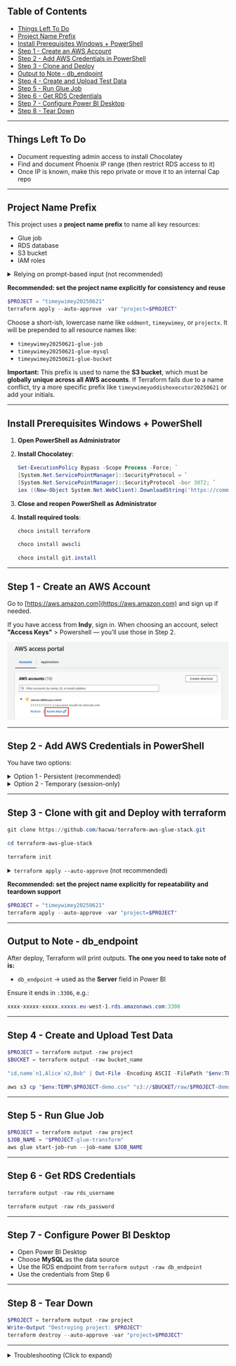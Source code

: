 ## Table of Contents

- [Things Left To Do](#things-left-to-do)
- [Project Name Prefix](#project-name-prefix)
- [Install Prerequisites Windows + PowerShell](#install-prerequisites-windows--powershell)
- [Step 1 - Create an AWS Account](#step-1---create-an-aws-account)
- [Step 2 - Add AWS Credentials in PowerShell](#step-2---add-aws-credentials-in-powershell)
- [Step 3 - Clone and Deploy](#step-3---clone-and-deploy)
- [Output to Note - db_endpoint](#output-to-note---db_endpoint)
- [Step 4 - Create and Upload Test Data](#step-4---create-and-upload-test-data)
- [Step 5 - Run Glue Job](#step-5---run-glue-job)
- [Step 6 - Get RDS Credentials](#step-6---get-rds-credentials)
- [Step 7 - Configure Power BI Desktop](#step-7---configure-power-bi-desktop)
- [Step 8 - Tear Down](#step-8---tear-down)

---

## Things Left To Do

- Document requesting admin access to install Chocolatey
- Find and document Phoenix IP range (then restrict RDS access to it)
- Once IP is known, make this repo private or move it to an internal Cap repo

---

## Project Name Prefix

This project uses a **project name prefix** to name all key resources:

- Glue job
- RDS database
- S3 bucket
- IAM roles


<details>
<summary>Relying on prompt-based input (not recommended)</summary>

If you don’t specify the variable, Terraform will prompt you for it at apply time:

```powershell
terraform apply --auto-approve
```

This works, but makes automation and `destroy` less predictable.
</details>

**Recommended: set the project name explicitly for consistency and reuse**

```powershell
$PROJECT = "timeywimey20250621"
terraform apply --auto-approve -var "project=$PROJECT"
```

 Choose a short-ish, lowercase name like `oddment`, `timeywimey`, or `projectx`.
It will be prepended to all resource names like:

- `timeywimey20250621-glue-job`
- `timeywimey20250621-glue-mysql`
- `timeywimey20250621-glue-bucket`

**Important:**
This prefix is used to name the **S3 bucket**, which must be **globally unique across all AWS accounts**.
If Terraform fails due to a name conflict, try a more specific prefix like `timeywimeyoddishexecutor20250621` or add your initials.

---

## Install Prerequisites Windows + PowerShell

1. **Open PowerShell as Administrator**

2. **Install Chocolatey**:

    ```powershell
    Set-ExecutionPolicy Bypass -Scope Process -Force; `
    [System.Net.ServicePointManager]::SecurityProtocol = `
    [System.Net.ServicePointManager]::SecurityProtocol -bor 3072; `
    iex ((New-Object System.Net.WebClient).DownloadString('https://community.chocolatey.org/install.ps1'))
    ```

3. **Close and reopen PowerShell as Administrator**

4. **Install required tools**:

    ```powershell
    choco install terraform
    ```

    ```powershell
    choco install awscli
    ```

    ```powershell
    choco install git.install
    ```

---

## Step 1 - Create an AWS Account

Go to [https://aws.amazon.com](https://aws.amazon.com) and sign up if needed.

If you have access from **Indy**, sign in.
When choosing an account, select **"Access Keys"**  > Powershell — you’ll use those in Step 2.

![alt text](image.png)

---

## Step 2 - Add AWS Credentials in PowerShell

You have two options:

<details>
<summary>Option 1 - Persistent (recommended)</summary>

1. Create or edit this file:
   `C:\Users\<YourUsername>\.aws\credentials`

2. Add:

    ```
    [default]
    aws_access_key_id = YOUR_ACCESS_KEY_ID
    aws_secret_access_key = YOUR_SECRET_ACCESS_KEY
    ```

3. Set default region:

    ```powershell
    aws configure set region eu-west-1
    ```

</details>

<details>
<summary>Option 2 - Temporary (session-only)</summary>

Use these only for short-lived or one-off sessions:

```powershell
$env:AWS_ACCESS_KEY_ID = "YOUR_ACCESS_KEY_ID"
$env:AWS_SECRET_ACCESS_KEY = "YOUR_SECRET_ACCESS_KEY"
$env:AWS_DEFAULT_REGION = "eu-west-1"
```

These values will be lost when you close the PowerShell session.
</details>

---

## Step 3 - Clone with git and Deploy with terraform

```powershell
git clone https://github.com/hacwa/terraform-aws-glue-stack.git
```

```powershell
cd terraform-aws-glue-stack
```

```powershell
terraform init
```

<details>
<summary> <code>terraform apply --auto-approve</code> (not recommended)</summary>

This will prompt for the `project` name interactively.
Only use this if you're testing manually and don’t need repeatability.

```powershell
terraform apply --auto-approve
```

</details>

 **Recommended: set the project name explicitly for repeatability and teardown support**

```powershell
$PROJECT = "timeywimey20250621"
terraform apply --auto-approve -var "project=$PROJECT"
```

---

## Output to Note - db_endpoint

After deploy, Terraform will print outputs.
**The one you need to take note of is:**

- `db_endpoint` → used as the **Server** field in Power BI

Ensure it ends in `:3306`, e.g.:

```powershell
xxxx-xxxxx-xxxxx.xxxxx.eu-west-1.rds.amazonaws.com:3306
```

---

## Step 4 - Create and Upload Test Data

```powershell
$PROJECT = terraform output -raw project
$BUCKET = terraform output -raw bucket_name
```

```powershell
"id,name`n1,Alice`n2,Bob" | Out-File -Encoding ASCII -FilePath "$env:TEMP\$PROJECT-demo.csv"
```

```powershell
aws s3 cp "$env:TEMP\$PROJECT-demo.csv" "s3://$BUCKET/raw/$PROJECT-demo.csv"
```

---

## Step 5 - Run Glue Job

```powershell
$PROJECT = terraform output -raw project
$JOB_NAME = "$PROJECT-glue-transform"
aws glue start-job-run --job-name $JOB_NAME
```

---

## Step 6 - Get RDS Credentials

```powershell
terraform output -raw rds_username
```

```powershell
terraform output -raw rds_password
```

---

## Step 7 - Configure Power BI Desktop

- Open Power BI Desktop
- Choose **MySQL** as the data source
- Use the RDS endpoint from `terraform output -raw db_endpoint`
- Use the credentials from Step 6

---

## Step 8 - Tear Down

```powershell
$PROJECT = terraform output -raw project
Write-Output "Destroying project: $PROJECT"
terraform destroy --auto-approve -var "project=$PROJECT"
```
---

<details>
<summary>Troubleshooting (Click to expand)</summary>


<details>
<summary>Glue (Click to expand)</summary>

<details>
<summary>Problem: No Glue jobs found or start-job-run fails</summary>

```powershell
$PROJECT = terraform output -raw project
$JOB_NAME = "$PROJECT-glue-transform"
aws glue start-job-run --job-name $JOB_NAME
```

May return:

```text
An error occurred (EntityNotFoundException) when calling the StartJobRun operation: Failed to start job run due to missing metadata.
```

Or listing jobs might show:

```powershell
aws glue list-jobs
```

```json
{
  "JobNames": []
}
```

</details>

---

<details>
<summary>Fix: Set Region</summary>

```powershell
$env:AWS_DEFAULT_REGION = "eu-west-1"
```

Then re-check:

```powershell
aws glue list-jobs
```

</details>

---

<details>
<summary>Example: Failing session (region not set)</summary>

```powershell
aws glue list-jobs
```

```json
{
  "JobNames": []
}
```

</details>

---

<details>
<summary>Example: Working session (region set)</summary>

```powershell
$env:AWS_DEFAULT_REGION = "eu-west-1"
aws glue list-jobs
```

```json
{
  "JobNames": [
    "timeywimey20250621-glue-transform"
  ]
}
```

Start the job:

```powershell
$PROJECT = "timeywimey20250621"
$JOB_NAME = "$PROJECT-glue-transform"
aws glue start-job-run --job-name $JOB_NAME
```

```json
{
  "JobRunId": "jr_4cfec1edf8aae74472e4ed5b57c11fe9bdb4f80dbf3d0f9857ee66e6860ccb91"
}
```

</details>

</details>

</details>
